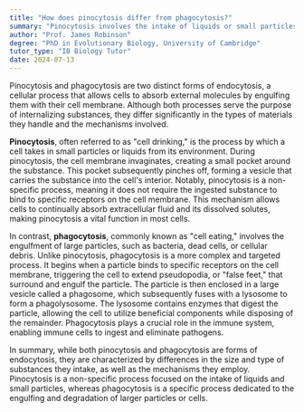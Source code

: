 ```yaml
---
title: "How does pinocytosis differ from phagocytosis?"
summary: "Pinocytosis involves the intake of liquids or small particles, while phagocytosis involves the engulfing of large particles or cells."
author: "Prof. James Robinson"
degree: "PhD in Evolutionary Biology, University of Cambridge"
tutor_type: "IB Biology Tutor"
date: 2024-07-13
---
```


Pinocytosis and phagocytosis are two distinct forms of endocytosis, a cellular process that allows cells to absorb external molecules by engulfing them with their cell membrane. Although both processes serve the purpose of internalizing substances, they differ significantly in the types of materials they handle and the mechanisms involved.

**Pinocytosis**, often referred to as "cell drinking," is the process by which a cell takes in small particles or liquids from its environment. During pinocytosis, the cell membrane invaginates, creating a small pocket around the substance. This pocket subsequently pinches off, forming a vesicle that carries the substance into the cell's interior. Notably, pinocytosis is a non-specific process, meaning it does not require the ingested substance to bind to specific receptors on the cell membrane. This mechanism allows cells to continually absorb extracellular fluid and its dissolved solutes, making pinocytosis a vital function in most cells.

In contrast, **phagocytosis**, commonly known as "cell eating," involves the engulfment of large particles, such as bacteria, dead cells, or cellular debris. Unlike pinocytosis, phagocytosis is a more complex and targeted process. It begins when a particle binds to specific receptors on the cell membrane, triggering the cell to extend pseudopodia, or "false feet," that surround and engulf the particle. The particle is then enclosed in a large vesicle called a phagosome, which subsequently fuses with a lysosome to form a phagolysosome. The lysosome contains enzymes that digest the particle, allowing the cell to utilize beneficial components while disposing of the remainder. Phagocytosis plays a crucial role in the immune system, enabling immune cells to ingest and eliminate pathogens.

In summary, while both pinocytosis and phagocytosis are forms of endocytosis, they are characterized by differences in the size and type of substances they intake, as well as the mechanisms they employ. Pinocytosis is a non-specific process focused on the intake of liquids and small particles, whereas phagocytosis is a specific process dedicated to the engulfing and degradation of larger particles or cells.
    